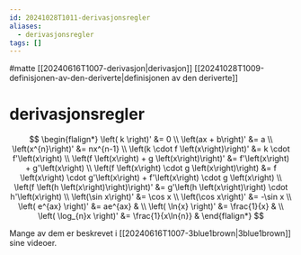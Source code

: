 ```yaml
---
id: 20241028T1011-derivasjonsregler
aliases:
  - derivasjonsregler
tags: []
---
```


#matte [[20240616T1007-derivasjon|derivasjon]] [[20241028T1009-definisjonen-av-den-deriverte|definisjonen av den deriverte]]

# derivasjonsregler

$$
\begin{flalign*}
    \left( k \right)' &= 0 \\
	\left(ax + b\right)' &= a  \\
	\left(x^{n}\right)' &= nx^{n-1}  \\
	\left(k \cdot f \left(x\right)\right)' &= k \cdot f'\left(x\right)  \\
	\left(f \left(x\right) + g \left(x\right)\right)' &= f'\left(x\right) + g'\left(x\right)  \\
	\left(f \left(x\right) \cdot g \left(x\right)\right) &= f \left(x\right) \cdot g'\left(x\right) + f'\left(x\right) \cdot g \left(x\right)  \\
	\left(f \left(h \left(x\right)\right)\right)' &= g'\left(h \left(x\right)\right) \cdot h'\left(x\right)  \\
	\left(\sin x\right)' &= \cos x  \\
	\left(\cos x\right)' &= -\sin x \\
	\left( e^{ax} \right)' &= ae^{ax} & \\
	\left( \ln{x} \right)' &= \frac{1}{x} & \\
	\left( \log_{n}x \right)' &= \frac{1}{x\ln{n}} &
\end{flalign*}
$$

Mange av dem er beskrevet i [[20240616T1007-3blue1brown|3blue1brown]] sine videoer.
